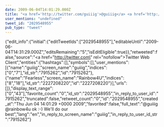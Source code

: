 ```yaml
---
date: 2009-06-04T14:01:29.000Z
title: "<a href='http://twitter.com/guiiig'>@guiiig</a> <a href='http://twitter.com/rainbow4u'>@rainbow4u</a> ok :-) We'll do our best″"
user_mentions: "undefined"
tweet_id: "2029548955"
pub_type: "tweet"
---
```

{"edit_info":{"initial":{"editTweetIds":["2029548955"],"editableUntil":"2009-06-04T14:31:29.000Z","editsRemaining":"5","isEditEligible":true}},"retweeted":false,"source":"<a href=\"http://twitter.com\" rel=\"nofollow\">Twitter Web Client</a>","entities":{"hashtags":[],"symbols":[],"user_mentions":[{"name":"guiiig","screen_name":"guiiig","indices":["0","7"],"id_str":"7915262","id":"7915262"},{"name":"Fearless","screen_name":"Rainbow4U","indices":["8","18"],"id_str":"2227208220","id":"2227208220"}],"urls":[]},"display_text_range":["0","43"],"favorite_count":"0","id_str":"2029548955","in_reply_to_user_id":"7915262","truncated":false,"retweet_count":"0","id":"2029548955","created_at":"Thu Jun 04 14:01:29 +0000 2009","favorited":false,"full_text":"@guiiig @rainbow4u ok :-) We'll do our best","lang":"en","in_reply_to_screen_name":"guiiig","in_reply_to_user_id_str":"7915262"}
